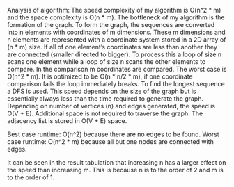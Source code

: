 Analysis of algorithm:
The speed complexity of my algorithm is O(n^2 * m) and the space complexity is O(n * m). The bottleneck of my algorithm is the formation of the graph. To form the graph, the sequences are converted into n elements with coordinates of m dimensions. These m dimensions and n elements are represented with a coordinate system stored in a 2D array of (n * m) size. If all of one element’s coordinates are less than another they are connected (smaller directed to bigger). To process this a loop of size n scans one element while a loop of size n scans the other elements to compare. In the comparison m coordinates are compared. The worst case is O(n^2 * m). It is optimized to be O(n * n/2 * m), if one coordinate comparison fails the loop immediately breaks. To find the longest sequence a DFS is used. This speed depends on the size of the graph but is essentially always less than the time required to generate the graph. Depending on number of vertices (n) and edges generated, the speed is O(V + E). Additional space is not required to traverse the graph. The adjacency list is stored in O(V + E) space. 

Best case runtime: O(n^2) because there are no edges to be found.
Worst case runtime: O(n^2 * m) because all but one nodes are connected with edges.

It can be seen in the result tabulation that increasing n has a larger effect on the speed than increasing m. This is because n is to the order of 2 and m is to the order of 1.
